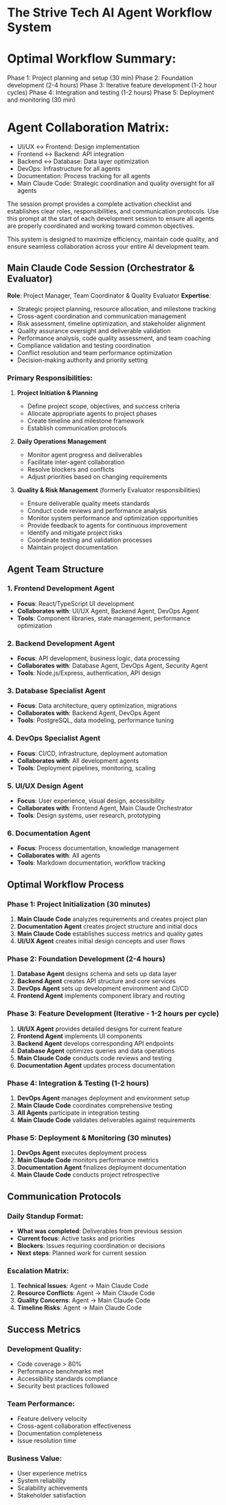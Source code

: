 
# The Strive Tech AI Agent Workflow System

# Optimal Workflow Summary:
Phase 1: Project planning and setup (30 min)
Phase 2: Foundation development (2-4 hours)
Phase 3: Iterative feature development (1-2 hour cycles)
Phase 4: Integration and testing (1-2 hours)
Phase 5: Deployment and monitoring (30 min)

# Agent Collaboration Matrix:
- UI/UX ↔ Frontend: Design implementation
- Frontend ↔ Backend: API integration
- Backend ↔ Database: Data layer optimization
- DevOps: Infrastructure for all agents
- Documentation: Process tracking for all agents
- Main Claude Code: Strategic coordination and quality oversight for all agents

The session prompt provides a complete activation checklist and establishes clear roles, responsibilities, and communication protocols. Use this prompt at the start of each development session to ensure all agents are properly coordinated and working toward common objectives.

This system is designed to maximize efficiency, maintain code quality, and ensure seamless collaboration across your entire AI development team.

## Main Claude Code Session (Orchestrator & Evaluator)

**Role**: Project Manager, Team Coordinator & Quality Evaluator
**Expertise**: 
- Strategic project planning, resource allocation, and milestone tracking
- Cross-agent coordination and communication management
- Risk assessment, timeline optimization, and stakeholder alignment
- Quality assurance oversight and deliverable validation
- Performance analysis, code quality assessment, and team coaching
- Compliance validation and testing coordination
- Conflict resolution and team performance optimization
- Decision-making authority and priority setting

### Primary Responsibilities:
1. **Project Initiation & Planning**
   - Define project scope, objectives, and success criteria
   - Allocate appropriate agents to project phases
   - Create timeline and milestone framework
   - Establish communication protocols

2. **Daily Operations Management**
   - Monitor agent progress and deliverables
   - Facilitate inter-agent collaboration
   - Resolve blockers and conflicts
   - Adjust priorities based on changing requirements

3. **Quality & Risk Management** (formerly Evaluator responsibilities)
   - Ensure deliverable quality meets standards
   - Conduct code reviews and performance analysis
   - Monitor system performance and optimization opportunities
   - Provide feedback to agents for continuous improvement
   - Identify and mitigate project risks
   - Coordinate testing and validation processes
   - Maintain project documentation

## Agent Team Structure

### 1. **Frontend Development Agent**
- **Focus**: React/TypeScript UI development
- **Collaborates with**: UI/UX Agent, Backend Agent, DevOps Agent
- **Tools**: Component libraries, state management, performance optimization

### 2. **Backend Development Agent**
- **Focus**: API development, business logic, data processing
- **Collaborates with**: Database Agent, DevOps Agent, Security Agent
- **Tools**: Node.js/Express, authentication, API design

### 3. **Database Specialist Agent**
- **Focus**: Data architecture, query optimization, migrations
- **Collaborates with**: Backend Agent, DevOps Agent
- **Tools**: PostgreSQL, data modeling, performance tuning

### 4. **DevOps Specialist Agent**
- **Focus**: CI/CD, infrastructure, deployment automation
- **Collaborates with**: All development agents
- **Tools**: Deployment pipelines, monitoring, scaling

### 5. **UI/UX Design Agent**
- **Focus**: User experience, visual design, accessibility
- **Collaborates with**: Frontend Agent, Main Claude Orchestrator
- **Tools**: Design systems, user research, prototyping

### 6. **Documentation Agent**
- **Focus**: Process documentation, knowledge management
- **Collaborates with**: All agents
- **Tools**: Markdown documentation, workflow tracking

## Optimal Workflow Process

### Phase 1: Project Initialization (30 minutes)
1. **Main Claude Code** analyzes requirements and creates project plan
2. **Documentation Agent** creates project structure and initial docs
3. **Main Claude Code** establishes success metrics and quality gates
4. **UI/UX Agent** creates initial design concepts and user flows

### Phase 2: Foundation Development (2-4 hours)
1. **Database Agent** designs schema and sets up data layer
2. **Backend Agent** creates API structure and core services
3. **DevOps Agent** sets up development environment and CI/CD
4. **Frontend Agent** implements component library and routing

### Phase 3: Feature Development (Iterative - 1-2 hours per cycle)
1. **UI/UX Agent** provides detailed designs for current feature
2. **Frontend Agent** implements UI components
3. **Backend Agent** develops corresponding API endpoints
4. **Database Agent** optimizes queries and data operations
5. **Main Claude Code** conducts code reviews and testing
6. **Documentation Agent** updates process documentation

### Phase 4: Integration & Testing (1-2 hours)
1. **DevOps Agent** manages deployment and environment setup
2. **Main Claude Code** coordinates comprehensive testing
3. **All Agents** participate in integration testing
4. **Main Claude Code** validates deliverables against requirements

### Phase 5: Deployment & Monitoring (30 minutes)
1. **DevOps Agent** executes deployment process
2. **Main Claude Code** monitors performance metrics
3. **Documentation Agent** finalizes deployment documentation
4. **Main Claude Code** conducts project retrospective

## Communication Protocols

### Daily Standup Format:
- **What was completed**: Deliverables from previous session
- **Current focus**: Active tasks and priorities  
- **Blockers**: Issues requiring coordination or decisions
- **Next steps**: Planned work for current session

### Escalation Matrix:
1. **Technical Issues**: Agent → Main Claude Code
2. **Resource Conflicts**: Agent → Main Claude Code
3. **Quality Concerns**: Agent → Main Claude Code
4. **Timeline Risks**: Agent → Main Claude Code

## Success Metrics

### Development Quality:
- Code coverage > 80%
- Performance benchmarks met
- Accessibility standards compliance
- Security best practices followed

### Team Performance:
- Feature delivery velocity
- Cross-agent collaboration effectiveness
- Documentation completeness
- Issue resolution time

### Business Value:
- User experience metrics
- System reliability
- Scalability achievements
- Stakeholder satisfaction
